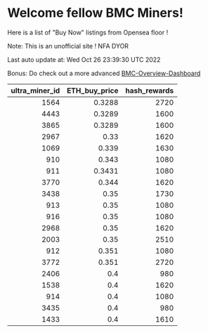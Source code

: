 # Welcome fellow BMC Miners!
Here is a list of "Buy Now" listings from Opensea floor !

Note: This is an unofficial site ! NFA DYOR

Last auto update at: Wed Oct 26 23:39:30 UTC 2022

Bonus: Do check out a more advanced [BMC-Overview-Dashboard](https://dune.com/defifunk/BMC-Overview-Dashboard)


|   ultra_miner_id |   ETH_buy_price |   hash_rewards |
|-----------------:|----------------:|---------------:|
|             1564 |          0.3288 |           2720 |
|             4443 |          0.3289 |           1600 |
|             3865 |          0.3289 |           1600 |
|             2967 |          0.33   |           1620 |
|             1069 |          0.339  |           1630 |
|              910 |          0.343  |           1080 |
|              911 |          0.3431 |           1080 |
|             3770 |          0.344  |           1620 |
|             3438 |          0.35   |           1730 |
|              913 |          0.35   |           1080 |
|              916 |          0.35   |           1080 |
|             2968 |          0.35   |           1620 |
|             2003 |          0.35   |           2510 |
|              912 |          0.351  |           1080 |
|             3772 |          0.351  |           2720 |
|             2406 |          0.4    |            980 |
|             1538 |          0.4    |           1620 |
|              914 |          0.4    |           1080 |
|             3435 |          0.4    |            980 |
|             1433 |          0.4    |           1610 |